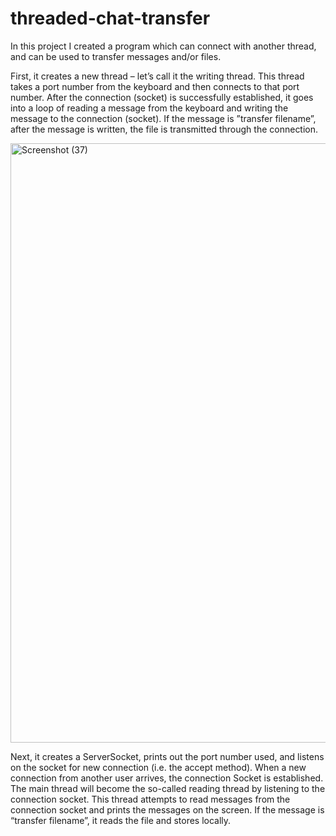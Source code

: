 # threaded-chat-transfer
In this project I created a program which can connect with another thread, and can be used to transfer messages and/or files.

First, it creates a new thread – let’s call it the writing thread. This thread takes a port number from the keyboard and then connects to that port number. After the connection (socket) is successfully established, it goes into a loop of reading a message from the keyboard and writing the message to the connection (socket). If the message is ”transfer filename”, after the message is written, the file is transmitted through the connection.

<img width="959" alt="Screenshot (37)" src="https://github.com/pranav-gautam/sample/assets/64377125/ace3febe-a975-4011-8cf7-aa3ae337fef8">

Next, it creates a ServerSocket, prints out the port number used, and listens on the socket for new connection (i.e. the accept method). When a new connection from another user arrives, the connection Socket is established. The main thread will become the so-called reading thread by listening to the connection socket. This thread attempts to read messages from the connection socket and prints the messages on the screen. If the message is “transfer filename”, it reads the file and stores locally.
